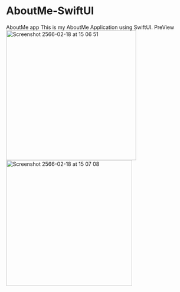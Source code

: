 # AboutMe-SwiftUI
AboutMe app
This is my AboutMe Application using SwiftUI.
PreView
<img width="352" alt="Screenshot 2566-02-18 at 15 06 51" src="https://user-images.githubusercontent.com/57711760/219849902-4641e5ce-5117-4c74-ad3b-ba1f98d7b188.png">
<img width="341" alt="Screenshot 2566-02-18 at 15 07 08" src="https://user-images.githubusercontent.com/57711760/219849803-4cbd9bc4-fdcf-4e29-86fc-2e58f3e50a13.png">
